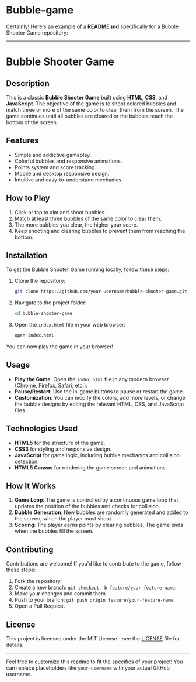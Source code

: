 # Bubble-game
Certainly! Here's an example of a **README.md** specifically for a Bubble Shooter Game repository:

---

# Bubble Shooter Game

## Description

This is a classic **Bubble Shooter Game** built using **HTML**, **CSS**, and **JavaScript**. The objective of the game is to shoot colored bubbles and match three or more of the same color to clear them from the screen. The game continues until all bubbles are cleared or the bubbles reach the bottom of the screen.

## Features

- Simple and addictive gameplay.
- Colorful bubbles and responsive animations.
- Points system and score tracking.
- Mobile and desktop responsive design.
- Intuitive and easy-to-understand mechanics.

## How to Play

1. Click or tap to aim and shoot bubbles.
2. Match at least three bubbles of the same color to clear them.
3. The more bubbles you clear, the higher your score.
4. Keep shooting and clearing bubbles to prevent them from reaching the bottom.

## Installation

To get the Bubble Shooter Game running locally, follow these steps:

1. Clone the repository:
   ```bash
   git clone https://github.com/your-username/bubble-shooter-game.git
   ```

2. Navigate to the project folder:
   ```bash
   cd bubble-shooter-game
   ```

3. Open the `index.html` file in your web browser:
   ```bash
   open index.html
   ```

You can now play the game in your browser!

## Usage

- **Play the Game**: Open the `index.html` file in any modern browser (Chrome, Firefox, Safari, etc.).
- **Pause/Restart**: Use the in-game buttons to pause or restart the game.
- **Customization**: You can modify the colors, add more levels, or change the bubble designs by editing the relevant HTML, CSS, and JavaScript files.

## Technologies Used

- **HTML5** for the structure of the game.
- **CSS3** for styling and responsive design.
- **JavaScript** for game logic, including bubble mechanics and collision detection.
- **HTML5 Canvas** for rendering the game screen and animations.

## How It Works

1. **Game Loop**: The game is controlled by a continuous game loop that updates the position of the bubbles and checks for collision.
2. **Bubble Generation**: New bubbles are randomly generated and added to the screen, which the player must shoot.
3. **Scoring**: The player earns points by clearing bubbles. The game ends when the bubbles fill the screen.

## Contributing

Contributions are welcome! If you'd like to contribute to the game, follow these steps:

1. Fork the repository.
2. Create a new branch: `git checkout -b feature/your-feature-name`.
3. Make your changes and commit them.
4. Push to your branch: `git push origin feature/your-feature-name`.
5. Open a Pull Request.

## License

This project is licensed under the MIT License - see the [LICENSE](LICENSE) file for details.

---

Feel free to customize this readme to fit the specifics of your project! You can replace placeholders like `your-username` with your actual GitHub username.
